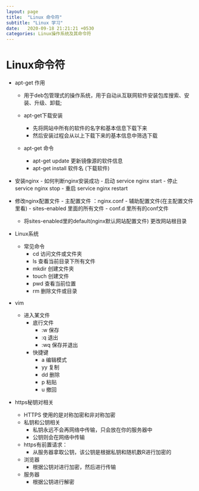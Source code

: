 ```yaml
---
layout: page
title:  "Linux 命令符"
subtitle: "Linux 学习"
date:   2020-09-18 21:21:21 +0530
categories: Linux操作系统及其命令符
--- 
```


# Linux命令符
   - apt-get 作用 
   
     - 用于deb包管理式的操作系统，用于自动从互联网软件安装包库搜索、安装、升级、卸载;
   
     - apt-get下载安装
          - 先将网站中所有的软件的名字和基本信息下载下来
          - 然后安装过程会从以上下载下来的基本信息中筛选下载
   
     - apt-get 命令 
          - apt-get update 更新镜像源的软件信息
          - apt-get install 软件名 (下载软件)
   
   - 安装nginx
         - 如何判断nginx安装成功 
         - 启动 service nginx start
         - 停止 service nginx stop
         - 重启 service nginx restart    
    
   - 修改nginx配置文件
         - 主配置文件 ：nginx.conf 
         - 辅助配置文件(在主配置文件里看)
            - sites-enabled 里面的所有文件 
            - conf.d 里所有的conf文件
        - 将sites-enabled里的default(nginx默认网站配置文件) 更改网站根目录

   - Linux系统
   
     - 常见命令  
          - cd     访问文件或文件夹
          - ls     查看当前目录下所有文件
          - mkdir  创建文件夹
          - touch  创建文件
          - pwd    查看当前位置
          - rm     删除文件或目录
  
   - vim 
      - 进入某文件
         - 底行文件
            - :w 保存
            - :q 退出
            - :wq 保存并退出        
         - 快捷键 
            - a 编辑模式   
            - yy 复制
            - dd 删除
            - p 粘贴
            - u 撤回
   
   - https秘钥对相关
       - HTTPS 使用的是对称加密和非对称加密
       - 私钥和公钥相关
          - 私钥永远不会再网络中传输，只会放在你的服务器中
          - 公钥则会在网络中传输        
      - https有前置请求：
          - 从服务器拿取公钥，该公钥是根据私钥和随机数R进行加密的
      - 浏览器
          - 根据公钥对进行加密，然后进行传输
      - 服务器
          - 根据公钥进行解密  
                         
     
               


